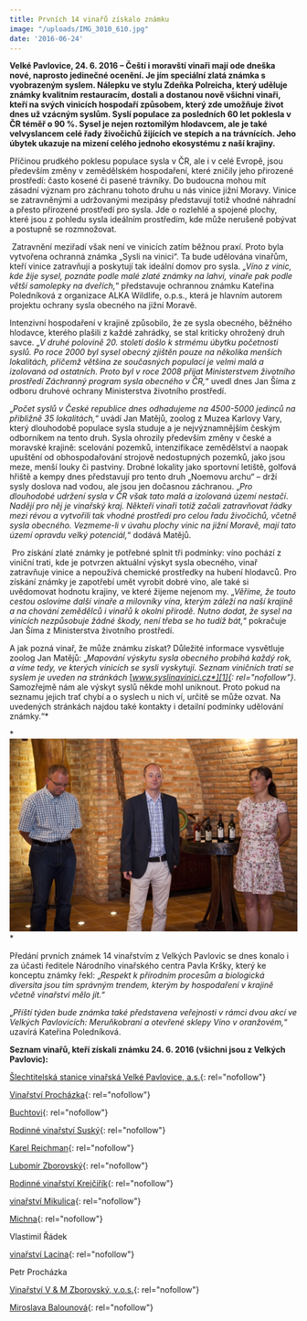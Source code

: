 ```yaml
---
title: Prvních 14 vinařů získalo známku
image: "/uploads/IMG_3010_610.jpg"
date: '2016-06-24'
---
```



<b>Velké Pavlovice, 24. 6. 2016 – </b><b>Čeští i moravští vinaři mají
ode dneška nové, naprosto jedinečné ocenění. Je jím speciální zlatá
známka s vyobrazeným syslem. </b>**Nálepku ve stylu Zdeňka Polreicha,
který uděluje známky kvalitním restauracím, dostali a dostanou nově
všichni vinaři, kteří na svých vinicích hospodaří způsobem, který zde
umožňuje život dnes už vzácným syslům. Syslí populace za posledních 60
let poklesla v ČR téměř o 90 %. Sysel je nejen roztomilým hlodavcem, ale
je také velvyslancem celé řady živočichů žijících ve stepích a na
trávnících.**<b> </b><b>Jeho úbytek ukazuje na mizení celého jednoho
ekosystému z naší krajiny.   </b>

Příčinou prudkého poklesu populace sysla v ČR, ale i v celé Evropě, jsou
především změny v zemědělském hospodaření, které zničily jeho přirozené
prostředí: často kosené či pasené trávníky. Do budoucna mohou mít
zásadní význam pro záchranu tohoto druhu u nás vinice jižní Moravy.
Vinice se zatravněnými a udržovanými mezipásy představují totiž vhodné
náhradní a přesto přirozené prostředí pro sysla. Jde o rozlehlé a
spojené plochy, které jsou z pohledu sysla ideálním prostředím, kde může
nerušeně pobývat a postupně se rozmnožovat.

 Zatravnění meziřadí však není ve vinicích zatím běžnou praxí. Proto
byla vytvořena ochranná známka „Sysli na vinici“. Ta bude udělována
vinařům, kteří vinice zatravňují a poskytují tak ideální domov pro
sysla.<i> „Víno z vinic, kde žije sysel, poznáte podle malé zlaté známky
na lahvi, vinaře pak podle větší samolepky na dveřích,</i>“ představuje
ochrannou známku Kateřina Poledníková z organizace ALKA Wildlife,
o.p.s., která je hlavním autorem projektu ochrany sysla obecného na
jižní Moravě.

Intenzivní hospodaření v krajině způsobilo, že ze sysla obecného,
běžného hlodavce, kterého plašili z každé zahrádky, se stal kriticky
ohrožený druh savce. „*V druhé polovině 20. století došlo k strmému
úbytku početnosti syslů. Po roce 2000 byl sysel obecný zjištěn pouze na
několika menších lokalitách, přičemž většina ze současných populací je
velmi malá a izolovaná od ostatních. Proto byl v roce 2008 přijat
Ministerstvem životního prostředí Záchranný program sysla obecného v
ČR,*“ uvedl dnes Jan Šíma z odboru druhové ochrany Ministerstva
životního prostředí.

„*Počet syslů v České republice dnes odhadujeme na 4500-5000 jedinců na
přibližně 35 lokalitách,*“ uvádí Jan Matějů, zoolog z Muzea Karlovy
Vary, který dlouhodobě populace sysla studuje a je nejvýznamnějším
českým odborníkem na tento druh. Sysla ohrozily především změny v české
a moravské krajině: scelování pozemků, intenzifikace zemědělství a
naopak upuštění od obhospodařování strojově nedostupných pozemků, jako
jsou meze, menší louky či pastviny. Drobné lokality jako sportovní
letiště, golfová hřiště a kempy dnes představují pro tento druh „Noemovu
archu“ – drží sysly doslova nad vodou, ale jsou jen dočasnou záchranou.
„*Pro dlouhodobé udržení sysla v ČR však tato malá a izolovaná území
nestačí*. *Nadějí pro něj je vinařský kraj. Někteří vinaři totiž začali
zatravňovat řádky mezi révou a vytvořili tak vhodné prostředí pro celou
řadu živočichů, včetně sysla obecného. Vezmeme-li v úvahu plochy vinic
na jižní Moravě, mají tato území opravdu velký potenciál,*“ dodává
Matějů.

 Pro získání zlaté známky je potřebné splnit tři podmínky: víno pochází
z viniční trati, kde je potvrzen aktuální výskyt sysla obecného, vinař
zatravňuje vinice a nepoužívá chemické prostředky na hubení hlodavců.
Pro získání známky je zapotřebí umět vyrobit dobré víno, ale také si
uvědomovat hodnotu krajiny, ve které žijeme nejenom my. „*Věříme, že
touto cestou oslovíme další vinaře a milovníky vína, kterým záleží na
naší krajině a na chování zemědělců i vinařů k okolní přírodě. Nutno
dodat, že sysel na vinicích nezpůsobuje žádné škody, není třeba se ho
tudíž bát,*“ pokračuje Jan Šíma z Ministerstva životního prostředí.

A jak pozná vinař, že může známku získat? Důležité informace vysvětluje
zoolog Jan Matějů: „<i>Mapování výskytu sysla obecného probíhá každý
rok, a víme tedy, ve kterých vinicích se sysli vyskytují. Seznam
viničních tratí se syslem je uveden na stránkách
</i>[*www.syslinavinici.cz*][1]{: rel="nofollow"}*. Samozřejmě nám ale
výskyt syslů někde mohl uniknout. Proto pokud na seznamu jejich trať
chybí a o syslech u nich ví, určitě se může ozvat. Na uvedených
stránkách najdou také kontakty i detailní podmínky udělování známky.“*

*![](/uploads/IMG_2944_610.jpg)  
*

Předání prvních známek 14 vinařstvím z Velkých Pavlovic se dnes konalo i
za účasti ředitele Národního vinařského centra Pavla Kršky, který ke
konceptu známky řekl: „*Respekt k přírodním procesům a biologická
diversita jsou tím správným trendem, kterým by hospodaření v krajině
včetně vinařství mělo jít.*“

„*Příští týden bude známka také představena veřejnosti v rámci dvou akcí
ve Velkých Pavlovicích: Meruňkobraní a otevřené sklepy Víno v
oranžovém,*“ uzavírá Kateřina Poledníková.

**Seznam vinařů, kteří získali známku 24. 6. 2016 (všichni jsou z
Velkých Pavlovic):**

[Šlechtitelská stanice vinařská Velké Pavlovice, a.s.][2]{: rel="nofollow"}

[Vinařství Procházka][3]{: rel="nofollow"}

[Buchtovi][4]{: rel="nofollow"}

[Rodinné vinařství Suský][5]{: rel="nofollow"}

[Karel Reichman][6]{: rel="nofollow"}

[Lubomír Zborovský][7]{: rel="nofollow"}

[Rodinné vinařství Krejčiřík][8]{: rel="nofollow"}

[vinařství Mikulica][9]{: rel="nofollow"}

[Michna][10]{: rel="nofollow"}

Vlastimil Řádek

[vinařství Lacina][11]{: rel="nofollow"}

Petr Procházka

[Vinařství V &amp; M Zborovský, v.o.s.][12]{: rel="nofollow"}

[Miroslava Balounová][13]{: rel="nofollow"}





[1]: http://www.syslinavinici.cz
[2]: http://www.slechtitelka.cz/
[3]: http://www.vinarstvi-prochazka.cz/
[4]: http://www.vinobuchtovi.cz/
[5]: http://www.vinosusky.cz/
[6]: http://www.naturalfactors.cz/
[7]: http://www.vinozborovsky.cz/
[8]: http://www.vinarstvi-krejcirik.cz/
[9]: https://www.vinarstvimikulica.cz/ "Link: https://www.vinarstvimikulica.cz/"
[10]: http://www.michna.cz/
[11]: http://www.vinarstvilacina.cz/
[12]: http://www.zborovsky.cz/
[13]: http://www.baloun.cz/
